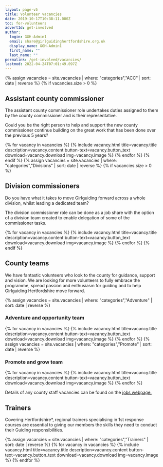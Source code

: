 ```yaml
---
layout: page-v5
title: Volunteer vacancies
date: 2019-10-17T10:38:11.000Z
toc: for-volunteers
advertId: get-involved
author:
  login: GGH-Admin1
  email: share@girlguidinghertfordshire.org.uk
  display_name: GGH-Admin1
  first_name: ""
  last_name: ""
permalink: /get-involved/vacancies/
lastmod: 2022-04-24T07:01:49.097Z
---
```

{% assign vacancies = site.vacancies | where: "categories","ACC" | sort: date | reverse %}
{% if vacancies.size > 0 %}

## Assistant county commissioner

The assistant county commissioner role undertakes duties assigned to them by the county commissioner and is their representative.

Could you be the right person to help and support the new county commissioner continue building on the great work that has been done over the previous 5 years?

{% for vacancy in vacancies %}
{% include vacancy.html title=vacancy.title description=vacancy.content button-text=vacancy.button_text download=vacancy.download img=vacancy.image %}
{% endfor %}
{% endif %}
{% assign vacancies = site.vacancies | where: "categories","Divisions" | sort: date | reverse %}
{% if vacancies.size > 0 %}

## Division commissioners

Do you have what it takes to move Girlguiding forward across a whole division, whilst leading a dedicated team?

The division commissioner role can be done as a job share with the option of a division team created to enable delegation of some of the commissioner tasks.

{% for vacancy in vacancies %}
{% include vacancy.html title=vacancy.title description=vacancy.content button-text=vacancy.button_text download=vacancy.download img=vacancy.image %}
{% endfor %}
{% endif %}

## County teams

We have fantastic volunteers who look to the county for guidance, support and vision. We are looking for more volunteers to fully embrace the programme, spread passion and enthusiasm for guiding and to help Girlguiding Hertfordshire move forward.

{% assign vacancies = site.vacancies | where: "categories","Adventure" | sort: date | reverse %}

### Adventure and opportunity team

{% for vacancy in vacancies %}
{% include vacancy.html title=vacancy.title description=vacancy.content button-text=vacancy.button_text download=vacancy.download img=vacancy.image %}
{% endfor %}
{% assign vacancies = site.vacancies | where: "categories","Promote" | sort: date | reverse %}

### Promote and grow team

{% for vacancy in vacancies %}
{% include vacancy.html title=vacancy.title description=vacancy.content button-text=vacancy.button_text download=vacancy.download img=vacancy.image %}
{% endfor %}

Details of any county staff vacancies can be found on the [jobs webpage.](/about-us/jobs/)

## Trainers

Covering Hertfordshire*, regional trainers specialising in 1st response courses are essential to giving our members the skills they need to conduct their Guiding responsibilities.

{% assign vacancies = site.vacancies | where: "categories","Trainers" | sort: date | reverse %}
{% for vacancy in vacancies %}
{% include vacancy.html title=vacancy.title description=vacancy.content button-text=vacancy.button_text download=vacancy.download img=vacancy.image %}
{% endfor %}
